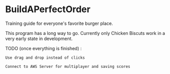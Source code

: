 # BuildAPerfectOrder
Training guide for everyone's favorite burger place.

This program has a long way to go. Currently only Chicken Biscuts work in a very early state in development.

TODO (once everything is finished) :

    Use drag and drop instead of clicks
    
    Connect to AWS Server for multiplayer and saving scores
